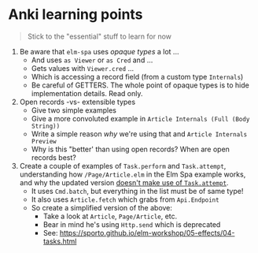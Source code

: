 # Anki learning points

> Stick to the "essential" stuff to learn for now

1. Be aware that `elm-spa` uses _opaque types_ a lot ...
    - And uses `as Viewer` or `as Cred` and ...
    - Gets values with `Viewer.cred` ...
    - Which is accessing a record field (from a custom type `Internals`)
    - Be careful of GETTERS. The whole point of opaque types is to hide implementation details. Read only.
2. Open records -vs- extensible types
    - Give two simple examples
    - Give a more convoluted example in `Article Internals (Full (Body String))`
    - Write a simple reason _why_ we're using that and `Article Internals Preview`
    - Why is this "better' than using open records? When are open records best?
3. Create a couple of examples of `Task.perform` and `Task.attempt`, understanding how `/Page/Article.elm` in the Elm Spa example works, and why the updated version [doesn't make use of `Task.attempt`](https://tinyurl.com/elm-spa-example-article-task).
    - It uses `Cmd.batch`, but everything in the list must be of same type!
    - It also uses `Article.fetch` which grabs from `Api.Endpoint`
    - So create a simplified version of the above:
        - Take a look at `Article`, `Page/Article`, etc.
        - Bear in mind he's using `Http.send` which is deprecated
        - See: https://sporto.github.io/elm-workshop/05-effects/04-tasks.html

